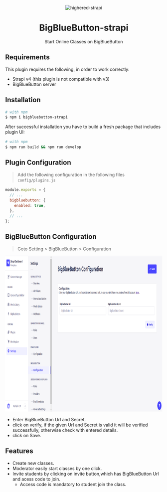 <p align="center">
  <img src="https://higheredlab.com/wp-content/uploads/hel.png" alt="highered-strapi" width="300" height="150" />
</p>

<div align="center">
  <h1> BigBlueButton-strapi</h1>
  <p>
Start Online Classes on BigBlueButton
</p>
  
</div>

 <!-- This plugin is still a work in progress -->

## Requirements

This plugin requires the following, in order to work correctly:

- Strapi v4 (this plugin is not compatible with v3)
- BigBlueButton server

## Installation

```bash
# with npm
$ npm i bigbluebutton-strapi

```

After successful installation you have to build a fresh package that includes plugin UI:

```bash
# with npm
$ npm run build && npm run develop

```

## Plugin Configuration

> Add the following configuration in the following files `config/plugins.js`

```js
module.exports = {
  // ...
  bigbluebutton: {
    enabled: true,
  },
  // ...
};
```

## BigBlueButton Configuration

> Goto Setting > BigBlueButton > Configuration

<img src="assets/bbb-configuration.png" alt="highered-strapi" width="1000" height="500" />

- Enter BigBlueButton Url and Secret.
- click on verify, if the given Url and Secret is valid it will be verified successfully, otherwise check with entered details.
- click on Save.

## Features

- Create new classes.
- Moderator easily start classes by one click.
- Invite students by clicking on invite button,which has BigBlueButton Url and acess code to join.
  - Access code is mandatory to student join the class.
